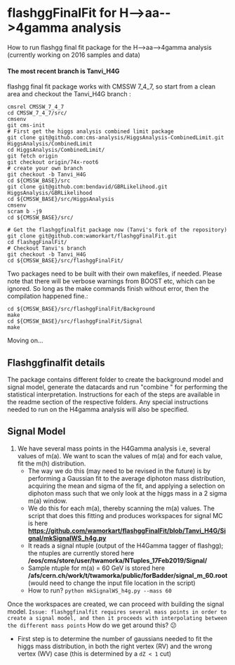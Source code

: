 flashggFinalFit for H-->aa-->4gamma analysis
=======

How to run flashgg final fit package for the H-->aa-->4gamma analysis (currently working on 2016 samples and data)

#### The most recent branch is Tanvi_H4G

flashgg final fit package works with CMSSW 7_4_7, so start from a clean area and checkout the Tanvi_H4G branch :
```
cmsrel CMSSW_7_4_7
cd CMSSW_7_4_7/src/
cmsenv
git cms-init
# First get the higgs analysis combined limit package
git clone git@github.com:cms-analysis/HiggsAnalysis-CombinedLimit.git HiggsAnalysis/CombinedLimit
cd HiggsAnalysis/CombinedLimit/
git fetch origin
git checkout origin/74x-root6
# create your own branch
git checkout -b Tanvi_H4G
cd ${CMSSW_BASE}/src
git clone git@github.com:bendavid/GBRLikelihood.git HiggsAnalysis/GBRLikelihood
cd ${CMSSW_BASE}/src/HiggsAnalysis
cmsenv
scram b -j9
cd ${CMSSW_BASE}/src/

# Get the flashggfinalfit package now (Tanvi's fork of the repository)
git clone git@github.com:wamorkart/flashggFinalFit.git
cd flashggFinalFit/
# Checkout Tanvi's branch
git checkout -b Tanvi_H4G
cd ${CMSSW_BASE}/src/flashggFinalFit/
```
Two packages need to be built with their own makefiles, if needed.
Please note that there will be verbose warnings from BOOST etc, which can be ignored.
So long as the make commands finish without error, then the compilation happened fine.:
```
cd ${CMSSW_BASE}/src/flashggFinalFit/Background
make
cd ${CMSSW_BASE}/src/flashggFinalFit/Signal
make
```
Moving on...
## Flashggfinalfit details
The package contains different folder to create the background model and signal model, generate the datacards and run "combine " for performing the statistical interpretation.
Instructions for each of the steps are available in the readme section of the respective folders.
Any special instructions needed to run on the H4gamma analysis will also be specified.

## Signal Model
1. We have several mass points in the H4Gamma analysis i.e, several values of m(a). We want to scan the values of m(a) and for each value, fit the m(h) distribution.
   * The way we do this (may need to be revised in the future) is by performing a Gaussian fit to the average diphoton mass distribution, acquiring the mean and sigma of the fit, and applying a selection on diphoton mass such that we only look at the higgs mass in a 2 sigma m(a) window.
   * We do this for each m(a), thereby scanning the m(a) values. The script that does this fitting and produces workspaces for signal MC is here __https://github.com/wamorkart/flashggFinalFit/blob/Tanvi_H4G/Signal/mkSignalWS_h4g.py__
   * It reads a signal ntuple (output of the H4Gamma tagger of flashgg); the ntuples are currently stored here **/eos/cms/store/user/twamorka/NTuples_17Feb2019/Signal/**
   * Sample ntuple for m(a) = 60 GeV  is stored here **/afs/cern.ch/work/t/twamorka/public/forBadder/signal_m_60.root**  (would need to change the input file location in the script)
   * How to run? `python mkSignalWS_h4g.py --mass 60`

Once the workspaces are created, we can proceed with building the signal model.
`Issue: flashggfinalfit requires several mass points in order to create a signal model, and then it proceeds with interpolating between the different mass points`
How do we get around this? :confused:

* First step is to determine the number of gaussians needed to fit the higgs mass distribution, in both the right vertex (RV) and the wrong vertex (WV) case (this is determined by a `dZ < 1` cut)
